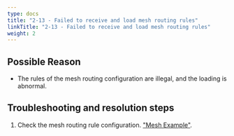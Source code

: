 ```yaml
---
type: docs
title: "2-13 - Failed to receive and load mesh routing rules"
linkTitle: "2-13 - Failed to receive and load mesh routing rules"
weight: 2
---
```


## Possible Reason

* The rules of the mesh routing configuration are illegal, and the loading is abnormal.

## Troubleshooting and resolution steps
1. Check the mesh routing rule configuration. ["Mesh Example"](https://dubbo.apache.org/zh-cn/overview/tasks/mesh/).



<p style="margin-top: 3rem;"> </p>